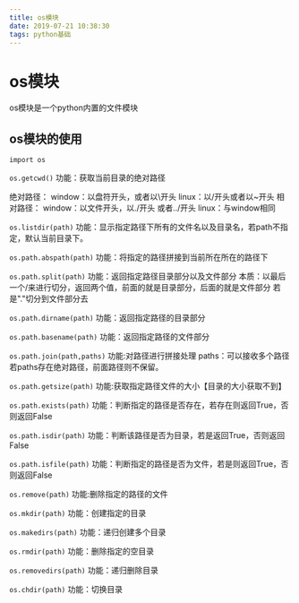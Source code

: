 ```yaml
---
title: os模块
date: 2019-07-21 10:38:30
tags: python基础
---
```


# os模块
os模块是一个python内置的文件模块
## os模块的使用

`import os`

`os.getcwd()`
功能：获取当前目录的绝对路径

绝对路径：
window：以盘符开头，或者以\开头
linux：以/开头或者以~开头
相对路径：
window：以文件开头，以./开头 或者../开头
linux：与window相同

<!--more-->

`os.listdir(path)`
功能：显示指定路径下所有的文件名以及目录名，若path不指定，默认当前目录下。

`os.path.abspath(path)`
功能：将指定的路径拼接到当前所在所在的路径下

`os.path.split(path)`
功能：返回指定路径目录部分以及文件部分
本质：以最后一个/来进行切分，返回两个值，前面的就是目录部分，后面的就是文件部分
若是"."切分到文件部分去

`os.path.dirname(path)`
功能：返回指定路径的目录部分

`os.path.basename(path)`
功能：返回指定路径的文件部分

`os.path.join(path,paths)`
功能:对路径进行拼接处理
paths：可以接收多个路径
若paths存在绝对路径，前面路径则不保留。

`os.path.getsize(path)`
功能:获取指定路径文件的大小【目录的大小获取不到】

`os.path.exists(path)`
功能：判断指定的路径是否存在，若存在则返回True，否则返回False

`os.path.isdir(path)`
功能：判断该路径是否为目录，若是返回True，否则返回False

`os.path.isfile(path)`
功能：判断指定的路径是否为文件，若是则返回True，否则返回False

`os.remove(path)`
功能:删除指定的路径的文件

`os.mkdir(path)`
功能：创建指定的目录

`os.makedirs(path)`
功能：递归创建多个目录

`os.rmdir(path)`
功能：删除指定的空目录

`os.removedirs(path)`
功能：递归删除目录

`os.chdir(path)`
功能：切换目录
